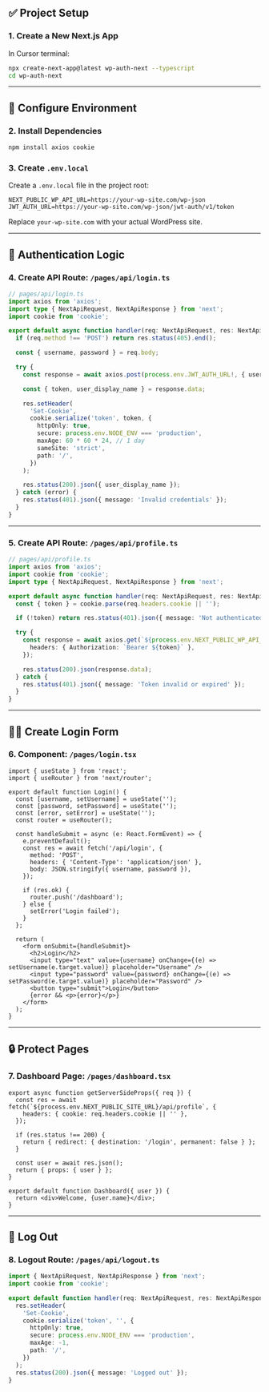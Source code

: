 ## ✅ **Project Setup**

### 1. **Create a New Next.js App**

In Cursor terminal:

```bash
npx create-next-app@latest wp-auth-next --typescript
cd wp-auth-next
```

---

## 🔧 **Configure Environment**

### 2. **Install Dependencies**

```bash
npm install axios cookie
```

### 3. **Create `.env.local`**

Create a `.env.local` file in the project root:

```env
NEXT_PUBLIC_WP_API_URL=https://your-wp-site.com/wp-json
JWT_AUTH_URL=https://your-wp-site.com/wp-json/jwt-auth/v1/token
```

Replace `your-wp-site.com` with your actual WordPress site.

---

## 🔐 **Authentication Logic**

### 4. **Create API Route: `/pages/api/login.ts`**

```ts
// pages/api/login.ts
import axios from 'axios';
import type { NextApiRequest, NextApiResponse } from 'next';
import cookie from 'cookie';

export default async function handler(req: NextApiRequest, res: NextApiResponse) {
  if (req.method !== 'POST') return res.status(405).end();

  const { username, password } = req.body;

  try {
    const response = await axios.post(process.env.JWT_AUTH_URL!, { username, password });

    const { token, user_display_name } = response.data;

    res.setHeader(
      'Set-Cookie',
      cookie.serialize('token', token, {
        httpOnly: true,
        secure: process.env.NODE_ENV === 'production',
        maxAge: 60 * 60 * 24, // 1 day
        sameSite: 'strict',
        path: '/',
      })
    );

    res.status(200).json({ user_display_name });
  } catch (error) {
    res.status(401).json({ message: 'Invalid credentials' });
  }
}
```

---

### 5. **Create API Route: `/pages/api/profile.ts`**

```ts
// pages/api/profile.ts
import axios from 'axios';
import cookie from 'cookie';
import type { NextApiRequest, NextApiResponse } from 'next';

export default async function handler(req: NextApiRequest, res: NextApiResponse) {
  const { token } = cookie.parse(req.headers.cookie || '');

  if (!token) return res.status(401).json({ message: 'Not authenticated' });

  try {
    const response = await axios.get(`${process.env.NEXT_PUBLIC_WP_API_URL}/wp/v2/users/me`, {
      headers: { Authorization: `Bearer ${token}` },
    });

    res.status(200).json(response.data);
  } catch {
    res.status(401).json({ message: 'Token invalid or expired' });
  }
}
```

---

## 🧑‍💻 **Create Login Form**

### 6. **Component: `/pages/login.tsx`**

```tsx
import { useState } from 'react';
import { useRouter } from 'next/router';

export default function Login() {
  const [username, setUsername] = useState('');
  const [password, setPassword] = useState('');
  const [error, setError] = useState('');
  const router = useRouter();

  const handleSubmit = async (e: React.FormEvent) => {
    e.preventDefault();
    const res = await fetch('/api/login', {
      method: 'POST',
      headers: { 'Content-Type': 'application/json' },
      body: JSON.stringify({ username, password }),
    });

    if (res.ok) {
      router.push('/dashboard');
    } else {
      setError('Login failed');
    }
  };

  return (
    <form onSubmit={handleSubmit}>
      <h2>Login</h2>
      <input type="text" value={username} onChange={(e) => setUsername(e.target.value)} placeholder="Username" />
      <input type="password" value={password} onChange={(e) => setPassword(e.target.value)} placeholder="Password" />
      <button type="submit">Login</button>
      {error && <p>{error}</p>}
    </form>
  );
}
```

---

## 🔒 **Protect Pages**

### 7. **Dashboard Page: `/pages/dashboard.tsx`**

```tsx
export async function getServerSideProps({ req }) {
  const res = await fetch(`${process.env.NEXT_PUBLIC_SITE_URL}/api/profile`, {
    headers: { cookie: req.headers.cookie || '' },
  });

  if (res.status !== 200) {
    return { redirect: { destination: '/login', permanent: false } };
  }

  const user = await res.json();
  return { props: { user } };
}

export default function Dashboard({ user }) {
  return <div>Welcome, {user.name}</div>;
}
```

---

## 🧼 **Log Out**

### 8. **Logout Route: `/pages/api/logout.ts`**

```ts
import { NextApiRequest, NextApiResponse } from 'next';
import cookie from 'cookie';

export default function handler(req: NextApiRequest, res: NextApiResponse) {
  res.setHeader(
    'Set-Cookie',
    cookie.serialize('token', '', {
      httpOnly: true,
      secure: process.env.NODE_ENV === 'production',
      maxAge: -1,
      path: '/',
    })
  );
  res.status(200).json({ message: 'Logged out' });
}
```

